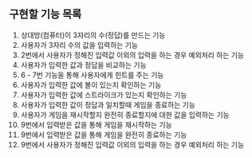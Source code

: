 ## 구현할 기능 목록

1. 상대방(컴퓨터)이 3자리의 수(정답)를 만드는 기능
2. 사용자가 3자리 수의 값을 입력하는 기능
3. 2번에서 사용자가 정해진 입력값 이외의 입력을 하는 경우 예외처리 하는 기능
4. 사용자가 입력한 값과 정답을 비교하는 기능
5. 6 - 7번 기능을 통해 사용자에게 힌트를 주는 기능
6. 사용자가 입력한 값에 볼이 있는지 확인하는 기능
7. 사용자가 입력한 값에 스트라이크가 있는지 확인하는 기능
8. 사용자가 입력한 값이 정답과 일치할때 게임을 종료하는 기능
9. 사용자가 게임을 재시작할지 완전히 종료할지에 대한 값을 입력하는 기능
10. 9번에서 입력받은 값을 통해 게임을 재시작하는 기능
11. 9번에서 입력받은 값을 통해 게임을 완전히 종료하는 기능
12. 9번에서 사용자가 정해진 입력값 이외의 입력을 하는 경우 예외처리 하는 기능